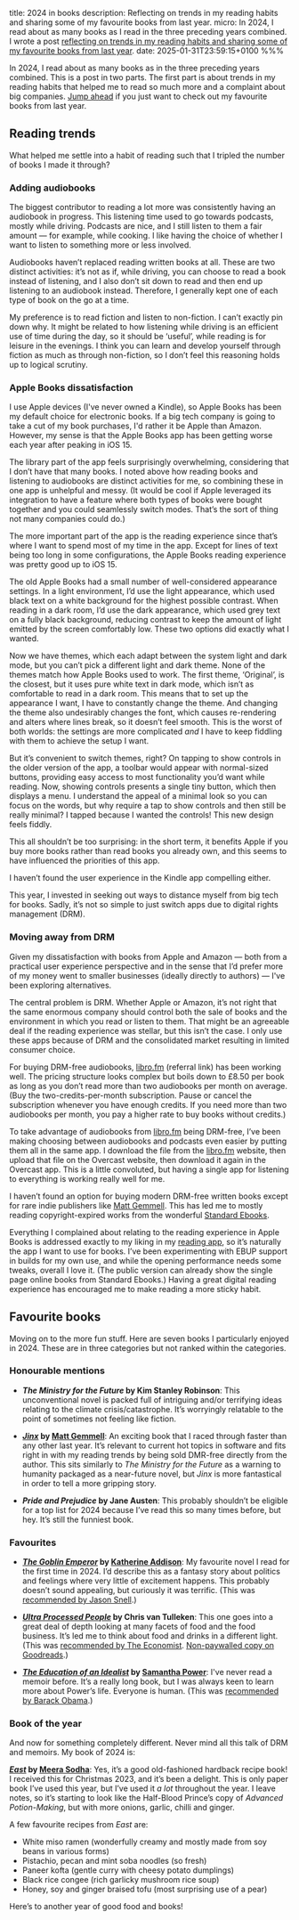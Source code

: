 title: 2024 in books
description: Reflecting on trends in my reading habits and sharing some of my favourite books from last year.
micro: In 2024, I read about as many books as I read in the three preceding years combined. I wrote a post [reflecting on trends in my reading habits and sharing some of my favourite books from last year]().
date: 2025-01-31T23:59:15+0100
%%%

In 2024, I read about as many books as in the three preceding years combined. This is a post in two parts. The first part is about trends in my reading habits that helped me to read so much more and a complaint about big companies. [Jump ahead](#favourites) if you just want to check out my favourite books from last year.

## Reading trends

What helped me settle into a habit of reading such that I tripled the number of books I made it through?

### Adding audiobooks

The biggest contributor to reading a lot more was consistently having an audiobook in progress. This listening time used to go towards podcasts, mostly while driving. Podcasts are nice, and I still listen to them a fair amount — for example, while cooking. I like having the choice of whether I want to listen to something more or less involved.

Audiobooks haven’t replaced reading written books at all. These are two distinct activities: it’s not as if, while driving, you can choose to read a book instead of listening, and I also don’t sit down to read and then end up listening to an audiobook instead. Therefore, I generally kept one of each type of book on the go at a time.

My preference is to read fiction and listen to non-fiction. I can’t exactly pin down why. It might be related to how listening while driving is an efficient use of time during the day, so it should be ‘useful’, while reading is for leisure in the evenings. I think you can learn and develop yourself through fiction as much as through non-fiction, so I don’t feel this reasoning holds up to logical scrutiny.

### Apple Books dissatisfaction

I use Apple devices (I've never owned a Kindle), so Apple Books has been my default choice for electronic books. If a big tech company is going to take a cut of my book purchases, I'd rather it be Apple than Amazon. However, my sense is that the Apple Books app has been getting worse each year after peaking in iOS 15.

The library part of the app feels surprisingly overwhelming, considering that I don’t have that many books. I noted above how reading books and listening to audiobooks are distinct activities for me, so combining these in one app is unhelpful and messy. (It would be cool if Apple leveraged its integration to have a feature where both types of books were bought together and you could seamlessly switch modes. That’s the sort of thing not many companies could do.)

The more important part of the app is the reading experience since that’s where I want to spend most of my time in the app. Except for lines of text being too long in some configurations, the Apple Books reading experience was pretty good up to iOS 15.

The old Apple Books had a small number of well-considered appearance settings. In a light environment, I’d use the light appearance, which used black text on a white background for the highest possible contrast. When reading in a dark room, I’d use the dark appearance, which used grey text on a fully black background, reducing contrast to keep the amount of light emitted by the screen comfortably low. These two options did exactly what I wanted.

Now we have themes, which each adapt between the system light and dark mode, but you can’t pick a different light and dark theme. None of the themes match how Apple Books used to work. The first theme, ‘Original’, is the closest, but it uses pure white text in dark mode, which isn’t as comfortable to read in a dark room. This means that to set up the appearance I want, I have to constantly change the theme. And changing the theme also undesirably changes the font, which causes re-rendering and alters where lines break, so it doesn’t feel smooth. This is the worst of both worlds: the settings are more complicated *and* I have to keep fiddling with them to achieve the setup I want.

But it’s convenient to switch themes, right? On tapping to show controls in the older version of the app, a toolbar would appear with normal-sized buttons, providing easy access to most functionality you’d want while reading. Now, showing controls presents a single tiny button, which then displays a menu. I understand the appeal of a minimal look so you can focus on the words, but why require a tap to show controls and then still be really minimal? I tapped because I wanted the controls! This new design feels fiddly.

This all shouldn’t be too surprising: in the short term, it benefits Apple if you buy more books rather than read books you already own, and this seems to have influenced the priorities of this app.

I haven’t found the user experience in the Kindle app compelling either.

This year, I invested in seeking out ways to distance myself from big tech for books. Sadly, it’s not so simple to just switch apps due to digital rights management (DRM).

### Moving away from DRM

Given my dissatisfaction with books from Apple and Amazon — both from a practical user experience perspective and in the sense that I’d prefer more of my money went to smaller businesses (ideally directly to authors) — I've been exploring alternatives.

The central problem is DRM. Whether Apple or Amazon, it’s not right that the same enormous company should control both the sale of books and the environment in which you read or listen to them. That might be an agreeable deal if the reading experience was stellar, but this isn’t the case. I only use these apps because of DRM and the consolidated market resulting in limited consumer choice.

For buying DRM-free audiobooks, [libro.fm](https://libro.fm/referral?rf_code=lfm448889) (referral link) has been working well. The pricing structure looks complex but boils down to £8.50 per book as long as you don’t read more than two audiobooks per month on average. (Buy the two-credits-per-month subscription. Pause or cancel the subscription whenever you have enough credits. If you need more than two audiobooks per month, you pay a higher rate to buy books without credits.)

To take advantage of audiobooks from [libro.fm](https://libro.fm/referral?rf_code=lfm448889) being DRM-free, I’ve been making choosing between audiobooks and podcasts even easier by putting them all in the same app. I download the file from the [libro.fm](https://libro.fm/referral?rf_code=lfm448889) website, then upload that file on the Overcast website, then download it again in the Overcast app. This is a little convoluted, but having a single app for listening to everything is working really well for me.

I haven’t found an option for buying modern DRM-free written books except for rare indie publishers like [Matt Gemmell](https://mattgemmell.scot/books/). This has led me to mostly reading copyright-expired works from the wonderful [Standard Ebooks](https://standardebooks.org/ebooks).

Everything I complained about relating to the reading experience in Apple Books is addressed exactly to my liking in my [reading app](/reading-app/), so it’s naturally the app I want to use for books. I’ve been experimenting with EBUP support in builds for my own use, and while the opening performance needs some tweaks, overall I love it. (The public version can already show the single page online books from Standard Ebooks.) Having a great digital reading experience has encouraged me to make reading a more sticky habit.

<h2 id="favourites">Favourite books</h2>

Moving on to the more fun stuff. Here are seven books I particularly enjoyed in 2024. These are in three categories but not ranked within the categories.

### Honourable mentions

- ***The Ministry for the Future* by Kim Stanley Robinson**: This unconventional novel is packed full of intriguing and/or terrifying ideas relating to the climate crisis/catastrophe. It’s worryingly relatable to the point of sometimes not feeling like fiction.

- **[*Jinx*](https://mattgemmell.scot/books/jinx/) by [Matt Gemmell](https://mattgemmell.scot/)**: An exciting book that I raced through faster than any other last year. It’s relevant to current hot topics in software and fits right in with my reading trends by being sold DMR-free directly from the author. This sits similarly to *The Ministry for the Future* as a warning to humanity packaged as a near-future novel, but *Jinx* is more fantastical in order to tell a more gripping story.

- ***Pride and Prejudice* by Jane Austen**: This probably shouldn’t be eligible for a top list for 2024 because I’ve read this so many times before, but hey. It’s still the funniest book.

### Favourites

- **[*The Goblin Emperor*](https://www.katherineaddison.com/books) by [Katherine Addison](https://www.katherineaddison.com/)**: My favourite novel I read for the first time in 2024. I’d describe this as a fantasy story about politics and feelings where very little of excitement happens. This probably doesn’t sound appealing, but curiously it was terrific. (This was [recommended by Jason Snell](https://www.relay.fm/upgrade/493).)

- **[*Ultra Processed People*](https://www.penguin.co.uk/books/451300/ultra-processed-people-by-tulleken-chris-van/9781529160222) by Chris van Tulleken**: This one goes into a great deal of depth looking at many facets of food and the food business. It’s led me to think about food and drinks in a different light. (This was [recommended by The Economist](https://www.economist.com/culture/2023/12/01/the-best-books-of-2023-as-chosen-by-the-economist). [Non-paywalled copy on Goodreads](https://www.goodreads.com/list/show/195280.The_Economist_Books_of_the_Year_2023).)

- **[*The Education of an Idealist*](https://samanthapower.com/books/the-education-of-an-idealist-a-memoir/) by [Samantha Power](https://samanthapower.com/)**: I've never read a memoir before. It’s a really long book, but I was always keen to learn more about Power’s life. Everyone is human. (This was [recommended by Barack Obama](https://x.com/BarackObama/status/1211033245812441091).)

### Book of the year

And now for something completely different. Never mind all this talk of DRM and memoirs. My book of 2024 is:

**[*East*](https://meerasodha.com/books/) by [Meera Sodha](https://meerasodha.com/)**: Yes, it’s a good old-fashioned hardback recipe book! I received this for Christmas 2023, and it’s been a delight. This is only paper book I’ve used this year, but I’ve used it *a lot* throughout the year. I leave notes, so it’s starting to look like the Half-Blood Prince’s copy of *Advanced Potion-Making*, but with more onions, garlic, chilli and ginger.

A few favourite recipes from *East* are:

- White miso ramen (wonderfully creamy and mostly made from soy beans in various forms)
- Pistachio, pecan and mint soba noodles (so fresh)
- Paneer kofta (gentle curry with cheesy potato dumplings)
- Black rice congee (rich garlicky mushroom rice soup)
- Honey, soy and ginger braised tofu (most surprising use of a pear)

Here’s to another year of good food and books!
